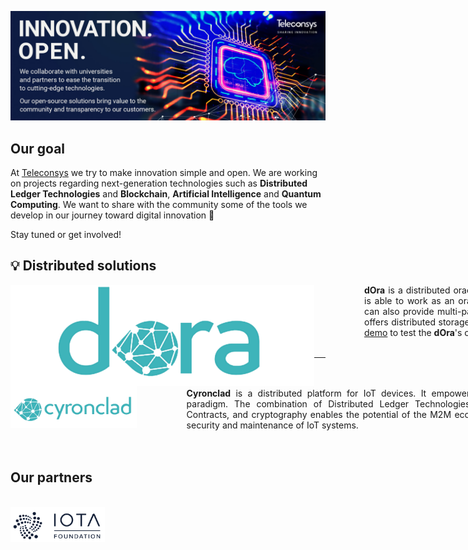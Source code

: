![banner](../images/banner.jpg) 
<br>

## Our goal

At [Teleconsys](https://www.teleconsys.it/) we try to make innovation simple and open. We are working on projects regarding next-generation technologies such as **Distributed Ledger Technologies** and **Blockchain**, **Artificial Intelligence** and **Quantum Computing**. We want to share with the community some of the tools we develop in our journey toward digital innovation :rocket:

Stay tuned or get involved!
<br>

:bulb: Distributed solutions 
---

<img align="left" src="https://raw.githubusercontent.com/teleconsys/.github/main/images/dora_logo_s.png"> 


<div style="text-align: justify; position:relative; left:80px; width: 890px;"> <b>dOra</b> is a distributed oracle for decentralized applications. It is able to work as an oracle for DLTs' Smart Contracts, but can also provide multi-party computation on its own. It also offers distributed storage as a feature. We released a simple <a href="https://github.com/teleconsys/dora-storage-demo">demo</a> to test the <b>dOra</b>'s oracle and storage features.  </div>
<br>

___

<br>
<img src="https://raw.githubusercontent.com/teleconsys/.github/main/images/cyronclad_logo.png" width=40% height=40% style="float:left">
<br>

<div style="text-align: justify; position:relative; left:80px; width: 890px;"> <b>Cyronclad</b> is a distributed platform for IoT devices. It empowers IoT systems through the Web3 paradigm. The combination of Distributed Ledger Technologies, Decentralized Identifiers, Smart Contracts, and cryptography enables the potential of the M2M economy, offering benefits in terms of security and maintenance of IoT systems.</div>
<br>

<br>

## Our partners

<br>
<a href="https://www.iota.org/" id="iota_f"><img src="https://raw.githubusercontent.com/teleconsys/.github/main/images/iota_found.png" width=30% height=30% style="float:left"></a>
